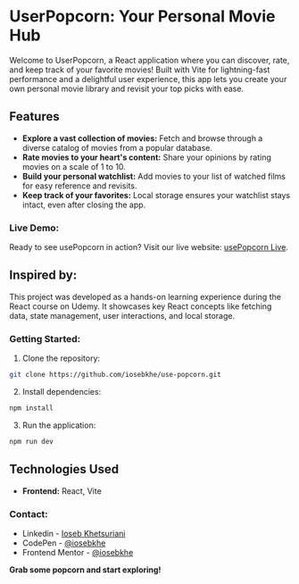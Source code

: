 # UserPopcorn: Your Personal Movie Hub 

Welcome to UserPopcorn, a React application where you can discover, rate, and keep track of your favorite movies! Built with Vite for lightning-fast performance and a delightful user experience, this app lets you create your own personal movie library and revisit your top picks with ease.

## Features

- **Explore a vast collection of movies:** Fetch and browse through a diverse catalog of movies from a popular database.
- **Rate movies to your heart's content:** Share your opinions by rating movies on a scale of 1 to 10.
- **Build your personal watchlist:** Add movies to your list of watched films for easy reference and revisits.
- **Keep track of your favorites:** Local storage ensures your watchlist stays intact, even after closing the app.

### Live Demo:

Ready to see usePopcorn in action? Visit our live website: [usePopcorn Live](https://use-popcorn-taupe.vercel.app/).

## Inspired by:

This project was developed as a hands-on learning experience during the React course on Udemy. It showcases key React concepts like fetching data, state management, user interactions, and local storage.

### Getting Started:

1. Clone the repository: 
```sh
git clone https://github.com/iosebkhe/use-popcorn.git
```

2. Install dependencies: 
```sh
npm install
```

3. Run the application: 
```sh
npm run dev
```

## Technologies Used

- **Frontend:** React, Vite

### Contact:

- Linkedin - [Ioseb Khetsuriani](https://www.linkedin.com/in/ioseb-khetsuriani-1831801b5/)
- CodePen - [@iosebkhe](https://codepen.io/iosebkhe)
- Frontend Mentor - [@iosebkhe](https://www.frontendmentor.io/profile/iosebkhe)

**Grab some popcorn and start exploring!**
